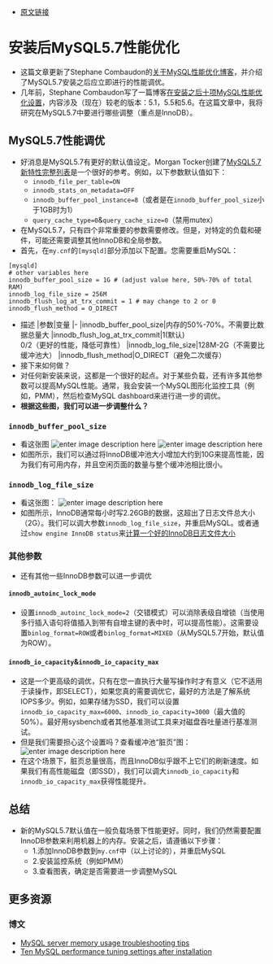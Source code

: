- [原文链接](https://www.percona.com/blog/2016/10/12/mysql-5-7-performance-tuning-immediately-after-installation/)


# 安装后MySQL5.7性能优化
- 这篇文章更新了Stephane Combaudon的[关于MySQL性能优化博客](https://www.percona.com/blog/2014/01/28/10-mysql-performance-tuning-settings-after-installation/)，并介绍了MySQL5.7安装之后应立即进行的性能调优。
- 几年前，Stephane Combaudon写了一篇博客[在安装之后十项MySQL性能优化设置](https://www.percona.com/blog/2014/01/28/10-mysql-performance-tuning-settings-after-installation/)，内容涉及（现在）较老的版本：5.1，5.5和5.6。在这篇文章中，我将研究在MySQL5.7中要进行哪些调整（重点是InnoDB）。

## MySQL5.7性能调优
- 好消息是MySQL5.7有更好的默认值设定。Morgan Tocker创建了[MySQL5.7新特性完整列表](http://www.thecompletelistoffeatures.com/)是一个很好的参考。例如，以下参数默认值如下：
	- `innodb_file_per_table=ON` 
	- `innodb_stats_on_metadata=OFF`
	- `innodb_buffer_pool_instance=8`（或者是在`innodb_buffer_pool_size`小于1GB时为1）
	- `query_cache_type=0`&`query_cache_size=0`（禁用mutex）
- 在MySQL5.7，只有四个非常重要的参数需要修改。但是，对特定的负载和硬件，可能还需要调整其他InnoDB和全局参数。
- 首先，在`my.cnf`的`[mysqld]`部分添加以下配置。您需要重启MySQL：
```
[mysqld]
# other variables here
innodb_buffer_pool_size = 1G # (adjust value here, 50%-70% of total RAM)
innodb_log_file_size = 256M
innodb_flush_log_at_trx_commit = 1 # may change to 2 or 0
innodb_flush_method = O_DIRECT
```
- 描述
|参数|变量
|-
|innodb_buffer_pool_size|内存的50%-70%。不需要比数据总量大
|innodb_flush_log_at_trx_commit|1(默认)<br>0/2（更好的性能，降低可靠性）
|innodb_log_file_size|128M-2G（不需要比缓冲池大）
|innodb_flush_method|O_DIRECT（避免二次缓存）
- 接下来如何做？
- 对任何新安装来说，这都是一个很好的起点。对于某些负载，还有许多其他参数可以提高MySQL性能。通常，我会安装一个MySQL图形化监控工具（例如，PMM），然后检查MySQL dashboard来进行进一步的调优。
- **根据这些图，我们可以进一步调整什么？**

### `innodb_buffer_pool_size`
- 看这张图
![enter image description here](https://www.percona.com/blog/wp-content/uploads/2016/10/Screen-Shot-2016-10-03-at-12.49.22-PM.png)
![enter image description here](https://www.percona.com/blog/wp-content/uploads/2016/10/Screen-Shot-2016-10-03-at-12.48.13-PM.png)
- 如图所示，我们可以通过将InnoDB缓冲池大小增加大约到10G来提高性能，因为我们有可用内存，并且空闲页面的数量与整个缓冲池相比很小。

### `innodb_log_file_size`
- 看这张图：
![enter image description here](https://www.percona.com/blog/wp-content/uploads/2016/10/Screen-Shot-2016-10-03-at-12.43.52-PM.png)
- 如图所示，InnoDB通常每小时写2.26GB的数据，这超出了日志文件总大小（2G）。我们可以调大参数`innodb_log_file_size`，并重启MySQL。或者通过`show engine InnoDB status`来[计算一个好的InnoDB日志文件大小](https://www.percona.com/blog/2008/11/21/how-to-calculate-a-good-innodb-log-file-size/)

### 其他参数
- 还有其他一些InnoDB参数可以进一步调优
#### `innodb_autoinc_lock_mode`
- 设置`innodb_autoinc_lock_mode=2`（交错模式）可以消除表级自增锁（当使用多行插入语句将值插入到带有自增主键的表中时，可以提高性能）。这需要设置`binlog_format=ROW`或者`binlog_format=MIXED`（从MySQL5.7开始，默认值为ROW）。
#### `innodb_io_capacity`&`innodb_io_capacity_max`
- 这是一个更高级的调优，只有在您一直执行大量写操作时才有意义（它不适用于读操作，即SELECT），如果您真的需要调优它，最好的方法是了解系统IOPS多少。例如，如果存储为SSD，我们可以设置`innodb_io_capacity_max=6000`、`innodb_io_capacity=3000`（最大值的50%）。最好用sysbench或者其他基准测试工具来对磁盘吞吐量进行基准测试。
- 但是我们需要担心这个设置吗？查看缓冲池“脏页”图：
![enter image description here](https://www.percona.com/blog/wp-content/uploads/2016/10/Screen-Shot-2016-10-03-at-7.19.47-PM.png)
- 在这个场景下，脏页总量很高，而且InnoDB似乎跟不上它们的刷新速度。如果我们有高性能磁盘（即SSD），我们可以调大`innodb_io_capacity`和`innodb_io_capacity_max`获得性能提升。
## 总结
- 新的MySQL5.7默认值在一般负载场景下性能更好。同时，我们仍然需要配置InnoDB参数来利用机器上的内存。安装之后，请遵循以下步骤：
	- 1.添加InnoDB参数到`my.cnf`中（以上讨论的），并重启MySQL
	- 2.安装监控系统（例如PMM）
	- 3.查看图表，确定是否需要进一步调整MySQL
## 更多资源
### 博文
- [MySQL server memory usage troubleshooting tips](https://www.percona.com/blog/2014/01/24/mysql-server-memory-usage-2/)
- [Ten MySQL performance tuning settings after installation](https://www.percona.com/blog/2014/01/28/10-mysql-performance-tuning-settings-after-installation/)



